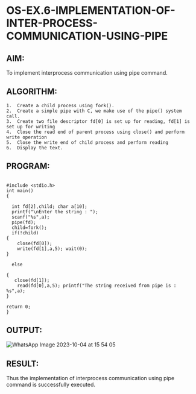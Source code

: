 # OS-EX.6-IMPLEMENTATION-OF-INTER-PROCESS-COMMUNICATION-USING-PIPE

## AIM:
To implement interprocess communication using pipe command.
## ALGORITHM:
```
1.	Create a child process using fork().
2.	Create a simple pipe with C, we make use of the pipe() system call.
3.	Create two file descriptor fd[0] is set up for reading, fd[1] is set up for writing
4.	Close the read end of parent process using close() and perform write operation
5.	Close the write end of child process and perform reading
6.	Display the text.

```

## PROGRAM:

```

#include <stdio.h>
int main()
{

  int fd[2],child; char a[10];
  printf("\nEnter the string : ");
  scanf("%s",a);
  pipe(fd);
  child=fork();
  if(!child)
{
    close(fd[0]);
    write(fd[1],a,5); wait(0);
}

  else

{
   close(fd[1]);
    read(fd[0],a,5); printf("The string received from pipe is : %s",a);
}

return 0;
}
```

## OUTPUT:
![WhatsApp Image 2023-10-04 at 15 54 05](https://github.com/narendraT9968/OS-EX.6-IMPLEMENTATION-OF-INTER-PROCESS-COMMUNICATION-USING-PIPE/assets/121215794/eb85c6e8-c3a1-49b0-aa4b-479106054078)


## RESULT:
Thus the implementation of interprocess communication using pipe command is successfully executed.
